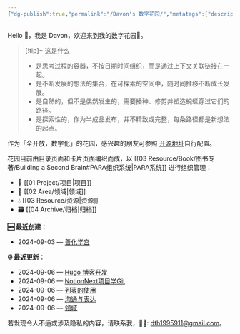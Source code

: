 ```yaml
---
{"dg-publish":true,"permalink":"/Davon's 数字花园/","metatags":{"description":"这里是 🏡Davon的数字花园，是个人不断发展的想法的集合，作为半成品的思考，在可探索的空间中，随时间推移不断播种、修剪、塑造","og:site_name":"DavonOs","og:title":"Davon 的数字花园","og:type":"article","og:url":"https://zuji.eu.org","og:image":null,"og:image:width":"400","og:image:alt":"articlecover","og:locale":"zh_cn"},"tags":["digitalgarden","gardenEntry"]}
---
```



Hello 👋，我是 Davon，欢迎来到我的数字花园🎉。

>[!tip]+ 这是什么
>- 是思考过程的容器，不按日期时间组织，而是通过上下文关联链接在一起。
>- 是不断发展的想法的集合，在可探索的空间中，随时间推移不断成长发展。
>- 是自然的，但不是偶然发生的，需要播种、修剪并塑造蜿蜒穿过它们的路径。
>- 是探索性的，作为半成品发布，并不精致或完整，每条路径都是新想法的起点。

作为「全开放，数字化」的花园，感兴趣的朋友可参照 [开源地址](https://github.com/DavonOs/digitalgarden)自行配置。

花园目前由目录页面和卡片页面编织而成，以 [[03 Resource/Book/图书专著/Building a Second Brain#PARA组织系统\|PARA系统]] 进行组织管理：
- 🎯 [[01 Project/项目\|项目]]
- 🔖 [[02 Area/领域\|领域]]
- 💧 [[03 Resource/资源\|资源]]
- 🗃️ [[04 Archive/归档\|归档]]

**🆕 最近创建**：
<div><ul class="dataview list-view-ul"><li><span>2024-09-03 — <a data-tooltip-position="top" aria-label="03 Resource/善化学宫.md" data-href="03 Resource/善化学宫.md" href="03 Resource/善化学宫.md" class="internal-link" target="_blank" rel="noopener">善化学宫</a></span></li></ul></div>

**⏰ 最近更新**：
<div><ul class="dataview list-view-ul"><li><span>2024-09-06 — <a data-tooltip-position="top" aria-label="01 Project/Program/Hugo/Hugo 博客开发.md" data-href="01 Project/Program/Hugo/Hugo 博客开发.md" href="01 Project/Program/Hugo/Hugo 博客开发.md" class="internal-link" target="_blank" rel="noopener">Hugo 博客开发</a></span></li><li><span>2024-09-06 — <a data-tooltip-position="top" aria-label="01 Project/Program/NotionNext项目学Git.md" data-href="01 Project/Program/NotionNext项目学Git.md" href="01 Project/Program/NotionNext项目学Git.md" class="internal-link" target="_blank" rel="noopener">NotionNext项目学Git</a></span></li><li><span>2024-09-06 — <a data-tooltip-position="top" aria-label="01 Project/Program/Python/列表的使用.md" data-href="01 Project/Program/Python/列表的使用.md" href="01 Project/Program/Python/列表的使用.md" class="internal-link" target="_blank" rel="noopener">列表的使用</a></span></li><li><span>2024-09-06 — <a data-tooltip-position="top" aria-label="02 Area/沟通与表达.md" data-href="02 Area/沟通与表达.md" href="02 Area/沟通与表达.md" class="internal-link" target="_blank" rel="noopener">沟通与表达</a></span></li><li><span>2024-09-06 — <a data-tooltip-position="top" aria-label="02 Area/领域.md" data-href="02 Area/领域.md" href="02 Area/领域.md" class="internal-link" target="_blank" rel="noopener">领域</a></span></li></ul></div>

若发现令人不适或涉及隐私的内容，请联系我，🦀🦀: dth1995911@gmail.com。
